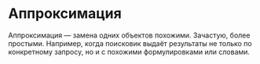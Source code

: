 # Аппроксимация

Аппроксимация — замена одних объектов похожими. Зачастую, более простыми. Например, когда поисковик выдаёт результаты не только по конкретному запросу, но и с похожими формулировками или словами.
